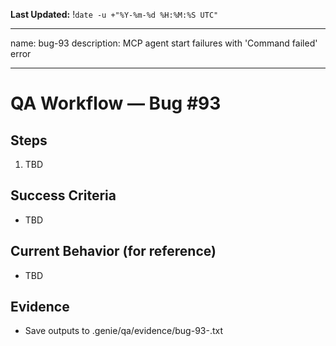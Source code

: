**Last Updated:** !`date -u +"%Y-%m-%d %H:%M:%S UTC"`

---
name: bug-93
description: MCP agent start failures with 'Command failed' error

---

# QA Workflow — Bug #93

## Steps
1. TBD

## Success Criteria
- TBD

## Current Behavior (for reference)
- TBD

## Evidence
- Save outputs to .genie/qa/evidence/bug-93-<timestamp>.txt
